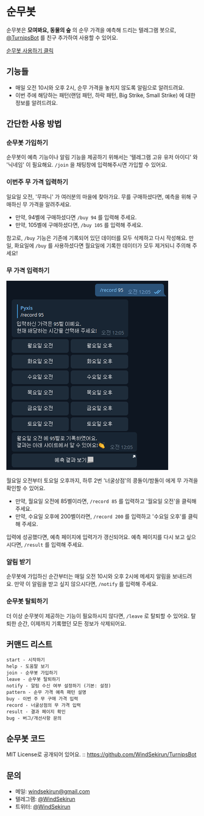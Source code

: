 # 순무봇

순무봇은 **모여봐요, 동물의 숲** 의 순무 가격을 예측해 드리는 텔레그램 봇으로, [@TurnipsBot](http://t.me/turnips_bot) 를 친구 추가하여 사용할 수 있어요.

[순무봇 사용하기 클릭](http://t.me/turnips_bot)

## 기능들

* 매일 오전 10시와 오후 2시, 순무 가격을 놓치지 않도록 알림으로 알려드려요.
* 이번 주에 해당하는 패턴(랜덤 패턴, 하락 패턴, Big Strike, Small Strike) 에 대한 정보를 알려드려요.

## 간단한 사용 방법

### 순무봇 가입하기

순무봇이 예측 기능이나 알림 기능을 제공하기 위해서는 '텔레그램 고유 유저 아이디' 와 '닉네임' 이 필요해요. `/join` 을 채팅창에 입력해주시면 가입할 수 있어요.

### 이번주 무 가격 입력하기

일요일 오전, '무파니' 가 여러분의 마을에 찾아가요. 무를 구매하셨다면, 예측을 위해 구매하신 무 가격을 알려주세요.

* 만약, 94벨에 구매하셨다면 `/buy 94` 를 입력해 주세요.
* 만약, 105벨에 구매하셨다면, `/buy 105` 를 입력해 주세요.

참고로, `/buy` 기능은 기존에 기록되어 있던 데이터를 모두 삭제하고 다시 작성해요. 만일, 화요일에 `/buy` 를 사용하셨다면 월요일에 기록한 데이터가 모두 제거되니 주의해 주세요!

### 무 가격 입력하기

![](./record-pic.png)

월요일 오전부터 토요일 오후까지, 하루 2번 '너굴상점'의 콩돌이/밤돌이 에게 무 가격을 확인할 수 있어요.

* 만약, 월요일 오전에 85벨이라면, `/record 85` 를 입력하고 '월요일 오전'을 클릭해 주세요.
* 만약, 수요일 오후에 200벨이라면, `/record 200` 를 입력하고 '수요일 오후'를 클릭해 주세요.

입력에 성공했다면, 예측 페이지에 입력가가 갱신되어요. 예측 페이지를 다시 보고 싶으시다면, `/result` 를 입력해 주세요.

### 알림 받기

순무봇에 가입하신 순간부터는 매일 오전 10시와 오후 2시에 메세지 알림을 보내드려요. 만약 이 알림을 받고 싶지 않으시다면, `/notify` 를 입력해 주세요.

### 순무봇 탈퇴하기

더 이상 순무봇이 제공하는 기능이 필요하시지 않다면, `/leave` 로 탈퇴할 수 있어요. 탈퇴한 순간, 이제까지 기록했던 모든 정보가 삭제되어요.

## 커맨드 리스트

```text
start - 시작하기
help - 도움말 보기
join - 순무봇 가입하기
leave - 순무봇 탈퇴하기
notify - 알림 수신 여부 설정하기 (기본: 설정)
pattern - 순무 가격 예측 패턴 설명
buy - 이번 주 무 구매 가격 입력
record - 너굴상점의 무 가격 입력
result - 결과 페이지 확인
bug - 버그/개선사항 문의
```

## 순무봇 코드

MIT License로 공개되어 있어요. :: https://github.com/WindSekirun/TurnipsBot

## 문의

* 메일: windsekirun@gmail.com
* 텔레그램: [@WindSekirun](http://t.me/WindSekirun)
* 트위터: [@WindSekirun](https://twitter.com/WindSekirun)